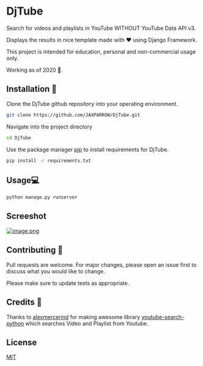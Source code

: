 # DjTube

Search for videos and playlists in YouTube WITHOUT YouTube Data API v3.

Displays the results in nice template made with ❤️ using Django Framework.

This project is intended for education, personal and non-commercial usage only.

Working as of 2020 📆.


## Installation 🔧

Clone the DjTube github repository into your operating environment.
```bash
git clone https://github.com/JAXPARROW/DjTube.git
```

Navigate into the project directory
```bash
cd DjTube
```

Use the package manager [pip](https://pip.pypa.io/en/stable/) to install requirements for DjTube.
```bash
pip install -r requirements.txt
```

## Usage💻

```python
python manage.py runserver
```
## Screeshot
[![image.png](https://i.postimg.cc/6qpg2XgV/image.png)](https://postimg.cc/tZ82wLX7)


## Contributing 📝
Pull requests are welcome. For major changes, please open an issue first to discuss what you would like to change.

Please make sure to update tests as appropriate.

## Credits 💎
Thanks to [alexmercerind](https://github.com/alexmercerind) for making awesome library [youtube-search-python](https://github.com/alexmercerind/youtube-search-python) which searches Video and Playlist from Youtube.

## License 
[MIT](https://choosealicense.com/licenses/mit/)
